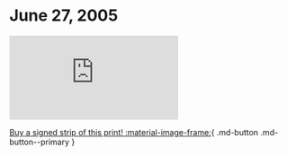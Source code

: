 # June 27, 2005

![](https://www.achewood.com/comic.php?date=06272005)

[Buy a signed strip of this print! :material-image-frame:](https://achewood-holiday-pop-up.myshopify.com/products/strip#06272005){ .md-button .md-button--primary }
